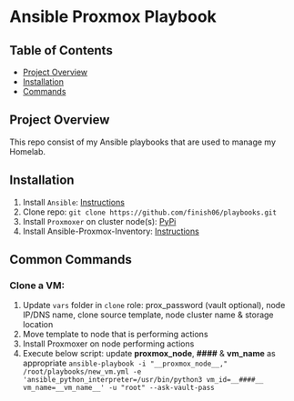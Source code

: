 # Ansible Proxmox Playbook

## Table of Contents

* [Project Overview](#project-overview)
* [Installation](#installation)
* [Commands](#common-commands)

## Project Overview

This repo consist of my Ansible playbooks that are used to manage my Homelab.

## Installation

1. Install `Ansible`: [Instructions](https://docs.ansible.com/ansible/latest/installation_guide/intro_installation.html)
2. Clone repo: `git clone https://github.com/finish06/playbooks.git`
3. Install `Proxmoxer` on cluster node(s): [PyPi](https://pypi.org/project/proxmoxer/)
4. Install Ansible-Proxmox-Inventory: [Instructions](https://github.com/xezpeleta/Ansible-Proxmox-inventory)

## Common Commands
### Clone a VM:
1. Update `vars` folder in `clone` role: prox_password (vault optional), node IP/DNS name, clone source template, node cluster name & storage location
2. Move template to node that is performing actions
3. Install Proxmoxer on node performing actions
4. Execute below script: update __proxmox_node__, __####__ & __vm_name__ as appropriate
`ansible-playbook -i "__proxmox_node__," /root/playbooks/new_vm.yml -e 'ansible_python_interpreter=/usr/bin/python3 vm_id=__####__ vm_name=__vm_name__' -u "root" --ask-vault-pass`


